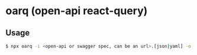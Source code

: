 # oarq (open-api react-query)

## Usage

```bash
$ npx oarq -i <open-api or swagger spec, can be an url>.[json|yaml] -o <directory to save generated files>
```
